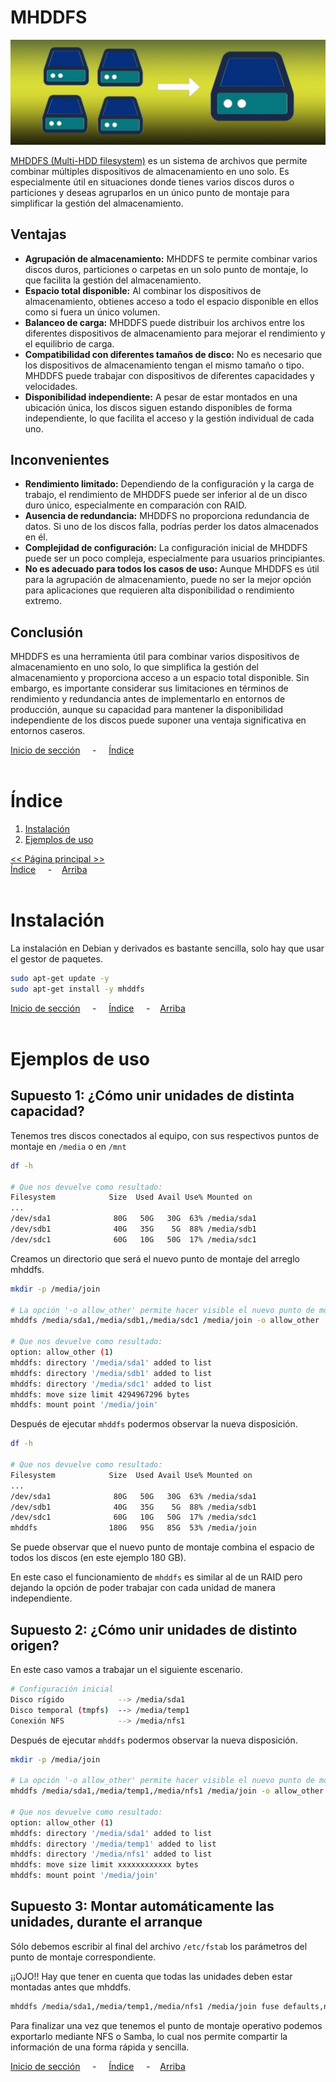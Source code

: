 # MHDDFS

![Header](../../img/ima-mhddfs-header-01.png)

[MHDDFS (Multi-HDD filesystem)](https://romanrm.net/mhddfs) es un sistema de archivos que permite combinar múltiples dispositivos de almacenamiento en uno solo. Es especialmente útil en situaciones donde tienes varios discos duros o particiones y deseas agruparlos en un único punto de montaje para simplificar la gestión del almacenamiento.

## Ventajas
* **Agrupación de almacenamiento:** MHDDFS te permite combinar varios discos duros, particiones o carpetas en un solo punto de montaje, lo que facilita la gestión del almacenamiento.
* **Espacio total disponible:** Al combinar los dispositivos de almacenamiento, obtienes acceso a todo el espacio disponible en ellos como si fuera un único volumen.
* **Balanceo de carga:** MHDDFS puede distribuir los archivos entre los diferentes dispositivos de almacenamiento para mejorar el rendimiento y el equilibrio de carga.
* **Compatibilidad con diferentes tamaños de disco:** No es necesario que los dispositivos de almacenamiento tengan el mismo tamaño o tipo. MHDDFS puede trabajar con dispositivos de diferentes capacidades y velocidades.
* **Disponibilidad independiente:** A pesar de estar montados en una ubicación única, los discos siguen estando disponibles de forma independiente, lo que facilita el acceso y la gestión individual de cada uno.

## Inconvenientes
* **Rendimiento limitado:** Dependiendo de la configuración y la carga de trabajo, el rendimiento de MHDDFS puede ser inferior al de un disco duro único, especialmente en comparación con RAID.
* **Ausencia de redundancia:** MHDDFS no proporciona redundancia de datos. Si uno de los discos falla, podrías perder los datos almacenados en él.
* **Complejidad de configuración:** La configuración inicial de MHDDFS puede ser un poco compleja, especialmente para usuarios principiantes.
* **No es adecuado para todos los casos de uso:** Aunque MHDDFS es útil para la agrupación de almacenamiento, puede no ser la mejor opción para aplicaciones que requieren alta disponibilidad o rendimiento extremo.

## Conclusión
MHDDFS es una herramienta útil para combinar varios dispositivos de almacenamiento en uno solo, lo que simplifica la gestión del almacenamiento y proporciona acceso a un espacio total disponible. Sin embargo, es importante considerar sus limitaciones en términos de rendimiento y redundancia antes de implementarlo en entornos de producción, aunque su capacidad para mantener la disponibilidad independiente de los discos puede suponer una ventaja significativa en entornos caseros.

[Inicio de sección](#mhddfs) &nbsp; &nbsp; - &nbsp; &nbsp; [Índice](#índice)
<br><br>

# Índice
1. [Instalación](#instalación)
2. [Ejemplos de uso](#ejemplos-de-uso)

[<< Página principal >>](../../README.md)<br>
[Índice](#índice) &nbsp; &nbsp; - &nbsp; &nbsp;[Arriba](#mhddfs)
<br><br>

# Instalación
La instalación en Debian y derivados es bastante sencilla, solo hay que usar el gestor de paquetes.

```bash
sudo apt-get update -y
sudo apt-get install -y mhddfs
```

[Inicio de sección](#instalación) &nbsp; &nbsp; - &nbsp; &nbsp; [Índice](#índice) &nbsp; &nbsp; - &nbsp; &nbsp;[Arriba](#mhddfs)
<br><br>

# Ejemplos de uso
## Supuesto 1: ¿Cómo unir unidades de distinta capacidad?
Tenemos tres discos conectados al equipo, con sus respectivos puntos de montaje en ```/media``` o en ```/mnt```

```bash
df -h

# Que nos devuelve como resultado:
Filesystem            Size  Used Avail Use% Mounted on
...
/dev/sda1              80G   50G   30G  63% /media/sda1
/dev/sdb1              40G   35G    5G  88% /media/sdb1
/dev/sdc1              60G   10G   50G  17% /media/sdc1
```
Creamos un directorio que será el nuevo punto de montaje del arreglo mhddfs.

```bash
mkdir -p /media/join

# La opción '-o allow_other' permite hacer visible el nuevo punto de montaje a todos los usuarios
mhddfs /media/sda1,/media/sdb1,/media/sdc1 /media/join -o allow_other

# Que nos devuelve como resultado:
option: allow_other (1)
mhddfs: directory '/media/sda1' added to list
mhddfs: directory '/media/sdb1' added to list
mhddfs: directory '/media/sdc1' added to list
mhddfs: move size limit 4294967296 bytes
mhddfs: mount point '/media/join'
```

Después de ejecutar ```mhddfs``` podermos observar la nueva disposición.
```bash
df -h

# Que nos devuelve como resultado:
Filesystem            Size  Used Avail Use% Mounted on
...
/dev/sda1              80G   50G   30G  63% /media/sda1
/dev/sdb1              40G   35G    5G  88% /media/sdb1
/dev/sdc1              60G   10G   50G  17% /media/sdc1
mhddfs                180G   95G   85G  53% /media/join
```

Se puede observar que el nuevo punto de montaje combina el espacio de todos los discos (en este ejemplo 180 GB). 

En este caso el funcionamiento de ```mhddfs``` es similar al de un RAID pero dejando la opción de poder trabajar con cada unidad de manera independiente.

## Supuesto 2: ¿Cómo unir unidades de distinto origen?
En este caso vamos a trabajar un el siguiente escenario.

```bash
# Configuración inicial
Disco rígido            --> /media/sda1
Disco temporal (tmpfs)  --> /media/temp1
Conexión NFS            --> /media/nfs1
```

Después de ejecutar ```mhddfs``` podermos observar la nueva disposición.
```bash
mkdir -p /media/join

# La opción '-o allow_other' permite hacer visible el nuevo punto de montaje a todos los usuarios
mhddfs /media/sda1,/media/temp1,/media/nfs1 /media/join -o allow_other

# Que nos devuelve como resultado:
option: allow_other (1)
mhddfs: directory '/media/sda1' added to list
mhddfs: directory '/media/temp1' added to list
mhddfs: directory '/media/nfs1' added to list
mhddfs: move size limit xxxxxxxxxxxx bytes
mhddfs: mount point '/media/join'
```

## Supuesto 3: Montar automáticamente las unidades, durante el arranque
Sólo debemos escribir al final del archivo ```/etc/fstab``` los parámetros del punto de montaje correspondiente. 

¡¡OJO!! Hay que tener en cuenta que todas las unidades deben estar montadas antes que mhddfs.

```bash
mhddfs /media/sda1,/media/temp1,/media/nfs1 /media/join fuse defaults,noatime,allow_other 0 0
```

Para finalizar una vez que tenemos el punto de montaje operativo podemos exportarlo mediante NFS o Samba, lo cual nos permite compartir la información de una forma rápida y sencilla.


[Inicio de sección](#ejemplos-de-uso) &nbsp; &nbsp; - &nbsp; &nbsp; [Índice](#índice) &nbsp; &nbsp; - &nbsp; &nbsp;[Arriba](#mhddfs)
<br><br>